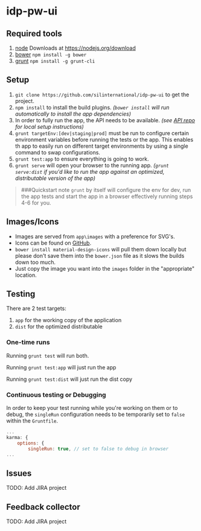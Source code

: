 # idp-pw-ui

## Required tools

1.  [node](https://nodejs.org) Downloads at https://nodejs.org/download
2.  [bower](http://bower.io) `npm install -g bower`
3.  [grunt](http://gruntjs.com) `npm install -g grunt-cli`

## Setup

1.  `git clone https://github.com/silinternational/idp-pw-ui` to get the project.
2.  `npm install` to install the build plugins. _(`bower install` will run automatically to install the app dependencies)_
3.  In order to fully run the app, the API needs to be available. _(see [API repo](https://github.com/silinternational/idp-pw-api) for local setup instructions)_
4.  `grunt targetEnv:[dev|staging|prod]` must be run to configure certain environment variables before running the tests or the app. This enables th app to easily run on different target environments by using a single command to swap configurations.  
5.  `grunt test:app` to ensure everything is going to work.
6.  `grunt serve` will open your browser to the running app. _(`grunt serve:dist` if you'd like to run the app against an optimized, distributable version of the app)_

>###Quickstart note
>`grunt` by itself will configure the env for dev, run the app tests and start the app in a browser effectively running steps 4-6 for you.

## Images/Icons

*   Images are served from `app\images` with a preference for SVG's.
*   Icons can be found on
[GitHub](https://github.com/google/material-design-icons).
*   `bower install material-design-icons` will pull them down locally but
please don't save them into the `bower.json` file as it slows the builds down
too much.
*   Just copy the image you want into the `images` folder in the "appropriate"
location.

## Testing

There are 2 test targets:

1.  `app` for the working copy of the application
2.  `dist` for the optimized distributable

### One-time runs

Running `grunt test` will run both.

Running `grunt test:app` will just run the app

Running `grunt test:dist` will just run the dist copy

### Continuous testing or Debugging

In order to keep your test running while you're working on them or to debug,
the `singleRun` configuration needs to be temporarily set to `false` within
the `Gruntfile`.

```javascript
...
karma: {
    options: {
        singleRun: true, // set to false to debug in browser
...
```

## Issues

TODO: Add JIRA project

## Feedback collector

TODO: Add JIRA project
